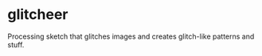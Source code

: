 glitcheer
=========

Processing sketch that glitches images and creates glitch-like patterns and stuff.
